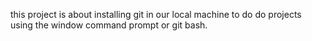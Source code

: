 this project is about installing git in our local machine to do do projects using the window command prompt or git bash. 
